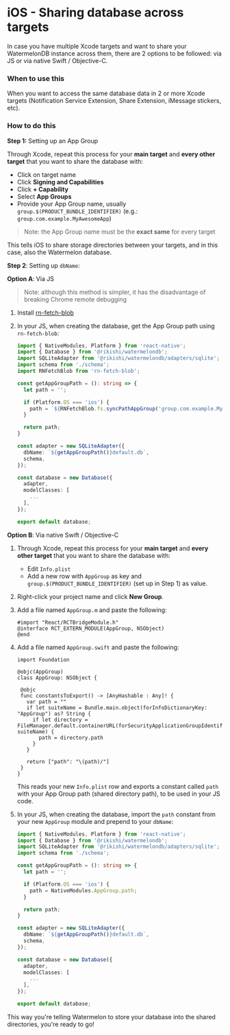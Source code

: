 # iOS - Sharing database across targets

In case you have multiple Xcode targets and want to share your WatermelonDB instance across them, there are 2 options to be followed: via JS or via native Swift / Objective-C.

### When to use this

When you want to access the same database data in 2 or more Xcode targets (Notification Service Extension, Share Extension, iMessage stickers, etc).

### How to do this

**Step 1:** Setting up an App Group

Through Xcode, repeat this process for your **main target** and **every other target** that you want to share the database with:
- Click on target name
- Click **Signing and Capabilities**
- Click **+ Capability**
- Select **App Groups**
- Provide your App Group name, usually `group.$(PRODUCT_BUNDLE_IDENTIFIER)` (e.g.: `group.com.example.MyAwesomeApp`)

> Note: the App Group name must be the **exact same** for every target

This tells iOS to share storage directories between your targets, and in this case, also the Watermelon database.

**Step 2**: Setting up `dbName`:

**Option A**: Via JS

> Note: although this method is simpler, it has the disadvantage of breaking Chrome remote debugging

1. Install [rn-fetch-blob](https://github.com/joltup/rn-fetch-blob#installation)

2. In your JS, when creating the database, get the App Group path using `rn-fetch-blob`:

    ```ts
    import { NativeModules, Platform } from 'react-native';
    import { Database } from '@rikishi/watermelondb';
    import SQLiteAdapter from '@rikishi/watermelondb/adapters/sqlite';
    import schema from './schema';
    import RNFetchBlob from 'rn-fetch-blob';

    const getAppGroupPath = (): string => {
      let path = '';

      if (Platform.OS === 'ios') {
        path = `${RNFetchBlob.fs.syncPathAppGroup('group.com.example.MyAwesomeApp')}/`;
      }

      return path;
    }

    const adapter = new SQLiteAdapter({
      dbName: `${getAppGroupPath()}default.db`,
      schema,
    });

    const database = new Database({
      adapter,
      modelClasses: [
        ...
      ],
    });

    export default database;
    ```

**Option B**: Via native Swift / Objective-C

1. Through Xcode, repeat this process for your **main target** and **every other target** that you want to share the database with:
    - Edit `Info.plist`
    - Add a new row with `AppGroup` as key and `group.$(PRODUCT_BUNDLE_IDENTIFIER)` (set up in Step 1) as value.

2. Right-click your project name and click **New Group**.
3. Add a file named `AppGroup.m` and paste the following:
    ```
    #import "React/RCTBridgeModule.h"
    @interface RCT_EXTERN_MODULE(AppGroup, NSObject)
    @end
    ```
4. Add a file named `AppGroup.swift` and paste the following:
    ```
   import Foundation

   @objc(AppGroup)
   class AppGroup: NSObject {

     @objc
     func constantsToExport() -> [AnyHashable : Any]! {
       var path = ""
       if let suiteName = Bundle.main.object(forInfoDictionaryKey: "AppGroup") as? String {
         if let directory = FileManager.default.containerURL(forSecurityApplicationGroupIdentifier: suiteName) {
           path = directory.path
         }
       }

       return ["path": "\(path)/"]
     }
   }
    ```
   This reads your new `Info.plist` row and exports a constant called `path` with your App Group path (shared directory path), to be used in your JS code.

5. In your JS, when creating the database, import the `path` constant from your new `AppGroup` module and prepend to your `dbName`:

    ```ts
    import { NativeModules, Platform } from 'react-native';
    import { Database } from '@rikishi/watermelondb';
    import SQLiteAdapter from '@rikishi/watermelondb/adapters/sqlite';
    import schema from './schema';

    const getAppGroupPath = (): string => {
      let path = '';

      if (Platform.OS === 'ios') {
        path = NativeModules.AppGroup.path;
      }

      return path;
    }

    const adapter = new SQLiteAdapter({
      dbName: `${getAppGroupPath()}default.db`,
      schema,
    });

    const database = new Database({
      adapter,
      modelClasses: [
        ...
      ],
    });

    export default database;
    ```

This way you're telling Watermelon to store your database into the shared directories, you're ready to go!
